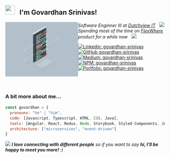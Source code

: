<h2> <img src="https://media1.giphy.com/media/MPxg9U887PS0B8XT4J/giphy.gif" width="30" height="30"> &nbsp; I'm Govardhan Srinivas! </h2>
<img align='left' src="https://github.com/govardhan-srinivas/govardhan-srinivas/blob/master/coding.gif?raw=true" width="230">
<p><em>Software Enginner III at <a href="https://dutchview.com">Dutchview IT</a>  &nbsp; <img src="https://media.giphy.com/media/fYSnHlufseco8Fh93Z/giphy.gif" width="30"></br>Spending most of the time on <a href="https://flexwhere.co.uk">FlexWhere</a> product for a while now  &nbsp; <img src="https://media.giphy.com/media/WUlplcMpOCEmTGBtBW/giphy.gif" width="30"> 
</em></p>

[![Linkedin: govardhan-srinivas](https://img.shields.io/badge/-linkedIn-blue?style=flat-square&logo=Linkedin&logoColor=white&link=https://www.linkedin.com/in/govardhan-srinivas/)](https://www.linkedin.com/in/govardhan-srinivas/)  [![GitHub govardhan-srinivas](https://img.shields.io/github/followers/govardhan-srinivas?label=Github&style=social)](https://github.com/govardhan-srinivas)  [![Medium: govardhan-srinivas](https://img.shields.io/badge/medium--blog-black?logo=medium&color=white&logoColor=black&link=https://govardhan-srinivas.medium.com/)](https://govardhan-srinivas.medium.com/)   [![NPM: govardhan-srinivas](https://img.shields.io/badge/npm-white?logo=npm&link=https://www.npmjs.com/~govardhan-srinivas)](https://www.npmjs.com/~govardhan-srinivas)   [![Portfolio: govardhan-srinivas](https://img.shields.io/badge/Portfolio-white?logo=codeIgniter&link=https://govardhan-srinivas.github.io/)](https://govardhan-srinivas.github.io/)


</br></br>

### A bit more about me...  

```javascript
const govardhan = {
  pronouns: "he" | "him",
  code: [Javascript, Typescript, HTML, CSS, Java],
  tools: [Angular, React, Redux, Node, Storybook, Styled-Components, Jest, Docker, Jenkins],
  architecture: ["microservices", "event-driven"]
}
```

<img src="https://media.giphy.com/media/LnQjpWaON8nhr21vNW/giphy.gif" width="60"> <em><b>I love connecting with different people</b> so if you want to say <b>hi, I'll be happy to meet you more!</b> :)</em>
